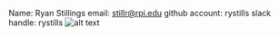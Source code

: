 Name: Ryan Stillings
email: stillr@rpi.edu
github account: rystills
slack handle: rystills
![alt text](https://scontent-dft4-1.xx.fbcdn.net/v/t1.0-1/c5.0.40.40/p40x40/10291116_539363609508294_5404840743335731657_n.jpg?oh=f049c3a4f0ae89e92d3eaf784d4ac967&oe=591EB33E "Ryan Stillings Photo")
